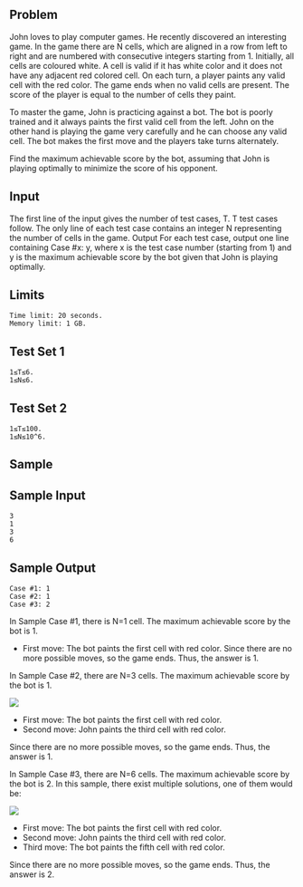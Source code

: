 ## Problem
John loves to play computer games. He recently discovered an interesting game. In the game there are N cells, which are aligned in a row from left to right and are numbered with consecutive integers starting from 1. Initially, all cells are coloured white. A cell is valid if it has white color and it does not have any adjacent red colored cell. On each turn, a player paints any valid cell with the red color. The game ends when no valid cells are present. The score of the player is equal to the number of cells they paint.

To master the game, John is practicing against a bot. The bot is poorly trained and it always paints the first valid cell from the left. John on the other hand is playing the game very carefully and he can choose any valid cell. The bot makes the first move and the players take turns alternately.

Find the maximum achievable score by the bot, assuming that John is playing optimally to minimize the score of his opponent.

## Input
The first line of the input gives the number of test cases, T. T test cases follow.
The only line of each test case contains an integer N representing the number of cells in the game.
Output
For each test case, output one line containing Case #x: y, where x is the test case number (starting from 1) and y is the maximum achievable score by the bot given that John is playing optimally.

## Limits
```
Time limit: 20 seconds.
Memory limit: 1 GB.
```
## Test Set 1
```
1≤T≤6.
1≤N≤6.
```
## Test Set 2
```
1≤T≤100.
1≤N≤10^6.
```
## Sample
## Sample Input
```
3
1
3
6
```
## Sample Output
```
Case #1: 1
Case #2: 1
Case #3: 2
```
In Sample Case #1, there is N=1 cell. The maximum achievable score by the bot is 1.

- First move: The bot paints the first cell with red color.
Since there are no more possible moves, so the game ends. Thus, the answer is 1.

In Sample Case #2, there are N=3 cells. The maximum achievable score by the bot is 1.

![](https://codejam.googleapis.com/dashboard/get_file/AQj_6U0A2oQ1-IjbxdybH0r_Ud3jYepEVdqxFHUQVCJ6gLMMdIx5XRZpB55kVGxmGLwPTYYsavjCnVMlhipy/sample_testcase_2.png)

- First move: The bot paints the first cell with red color.
- Second move: John paints the third cell with red color.

Since there are no more possible moves, so the game ends. Thus, the answer is 1.

In Sample Case #3, there are N=6 cells. The maximum achievable score by the bot is 2. In this sample, there exist multiple solutions, one of them would be:

![](https://codejam.googleapis.com/dashboard/get_file/AQj_6U0qG_0H6FMJxWFgNIhnw-SHGulwn44rMyB6JytIC-7ZR2EDFYYuPqbl3CW6yIV6jA-FvbILhCHgABqG/sample_testcase_3.png)

- First move: The bot paints the first cell with red color.
- Second move: John paints the third cell with red color.
- Third move: The bot paints the fifth cell with red color.

Since there are no more possible moves, so the game ends. Thus, the answer is 2.
